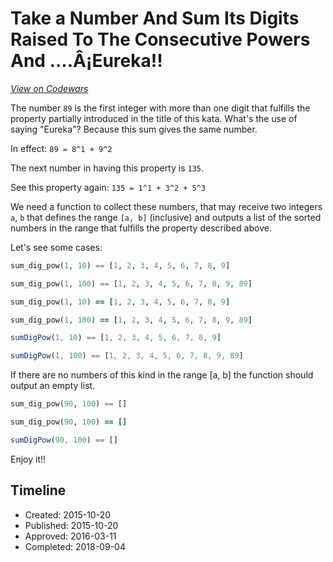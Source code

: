 # Take a Number And Sum  Its Digits Raised To The Consecutive Powers And ....Â¡Eureka!!
[*View on Codewars*](https://www.codewars.com/kata/take-a-number-and-sum-its-digits-raised-to-the-consecutive-powers-and-dot-dot-dot-eureka)

The number ```89``` is the first integer with more than one digit that fulfills the property partially introduced in the title of this kata. 
What's the use of saying "Eureka"? Because this sum gives the same number.

In effect: ```89 = 8^1 + 9^2``` 

The next number in having this property is ```135```.

See this property again: ```135 = 1^1 + 3^2 + 5^3```

We need a function to collect these numbers, that may receive two integers ```a```, ```b``` that defines the range ```[a, b]``` (inclusive) and outputs a list of the sorted numbers in the range that fulfills the property described above.

Let's see some cases:
```python
sum_dig_pow(1, 10) == [1, 2, 3, 4, 5, 6, 7, 8, 9]

sum_dig_pow(1, 100) == [1, 2, 3, 4, 5, 6, 7, 8, 9, 89]
```
```ruby
sum_dig_pow(1, 10) == [1, 2, 3, 4, 5, 6, 7, 8, 9]

sum_dig_pow(1, 100) == [1, 2, 3, 4, 5, 6, 7, 8, 9, 89]
```
```javascript
sumDigPow(1, 10) == [1, 2, 3, 4, 5, 6, 7, 8, 9]

sumDigPow(1, 100) == [1, 2, 3, 4, 5, 6, 7, 8, 9, 89]
```
If there are no numbers of this kind in the range [a, b] the function should output an empty list.
```python
sum_dig_pow(90, 100) == []
```
```ruby
sum_dig_pow(90, 100) == []
```
```javascript
sumDigPow(90, 100) == []
```
Enjoy it!!



## Timeline
- Created: 2015-10-20
- Published: 2015-10-20
- Approved: 2016-03-11
- Completed: 2018-09-04